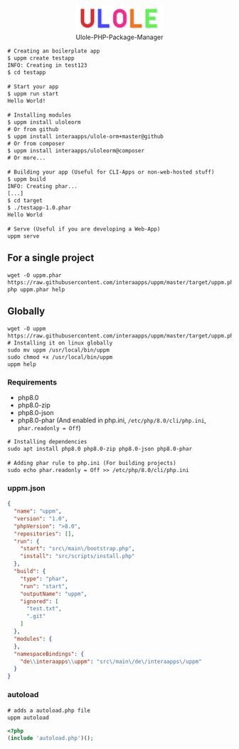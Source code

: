 <p align="center"><img src="./src/resources/ulole.svg" width="200"><br>Ulole-PHP-Package-Manager</p>


```shell
# Creating an boilerplate app
$ uppm create testapp
INFO: Creating in test123
$ cd testapp

# Start your app
$ uppm run start
Hello World!

# Installing modules
$ uppm install uloleorm
# Or from github
$ uppm install interaapps/ulole-orm+master@github
# Or from composer
$ uppm install interaapps/uloleorm@composer
# Or more...

# Building your app (Useful for CLI-Apps or non-web-hosted stuff)
$ uppm build
INFO: Creating phar...
[...]
$ cd target
$ ./testapp-1.0.phar
Hello World

# Serve (Useful if you are developing a Web-App)
uppm serve
```

## For a single project
```shell
wget -O uppm.phar https://raw.githubusercontent.com/interaapps/uppm/master/target/uppm.phar
php uppm.phar help
```
## Globally
```shell
wget -O uppm https://raw.githubusercontent.com/interaapps/uppm/master/target/uppm.phar
# Installing it on linux globally
sudo mv uppm /usr/local/bin/uppm
sudo chmod +x /usr/local/bin/uppm
uppm help
```

### Requirements
- php8.0
- php8.0-zip
- php8.0-json
- php8.0-phar (And enabled in php.ini, `/etc/php/8.0/cli/php.ini`, `phar.readonly = Off`)
```shell
# Installing dependencies
sudo apt install php8.0 php8.0-zip php8.0-json php8.0-phar

# Adding phar rule to php.ini (For building projects)
sudo echo phar.readonly = Off >> /etc/php/8.0/cli/php.ini
```

### uppm.json

```json
{
  "name": "uppm",
  "version": "1.0",
  "phpVersion": ">8.0",
  "repositories": [],
  "run": {
    "start": "src\/main\/bootstrap.php",
    "install": "src/scripts/install.php"
  },
  "build": {
    "type": "phar",
    "run": "start",
    "outputName": "uppm",
    "ignored": [
      "test.txt",
      ".git"
    ]
  },
  "modules": {
  },
  "namespaceBindings": {
    "de\\interaapps\\uppm": "src\/main\/de\/interaapps\/uppm"
  }
}
```

### autoload

```shell
# adds a autoload.php file
uppm autoload
```

```php
<?php
(include 'autoload.php')();
```